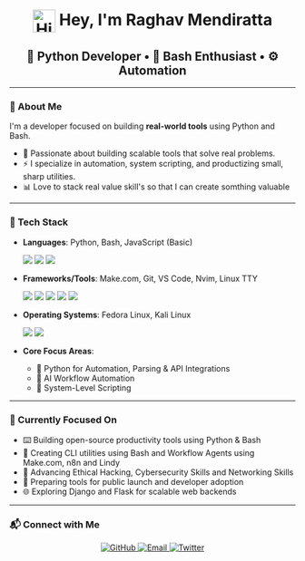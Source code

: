 <h1 align="center">
  <img src="https://camo.githubusercontent.com/d552948e7884c41fde2d32b9221d79f0df2076c7d824aaab954ca93f53d95884/68747470733a2f2f6d656469612e67697068792e636f6d2f6d656469612f6876524a434c467a6361737252346961377a2f67697068792e676966" alt="Hi!" width="40" style="vertical-align: middle;"> 
  Hey, I'm Raghav Mendiratta
</h1>
<h2 align="center">🐍 Python Developer • 📃 Bash Enthusiast • ⚙️ Automation</h2>
</p>

---

### 🧠 About Me

I'm a developer focused on building **real-world tools** using Python and Bash. 
- 🧠 Passionate about building scalable tools that solve real problems.
- ⚡ I specialize in automation, system scripting, and productizing small, sharp utilities.
- 📊 Love to stack real value skill's so that I can create somthing valuable

---

### 🧰 Tech Stack

- **Languages**: Python, Bash, JavaScript (Basic)
  <p>
   <img src="https://img.shields.io/badge/Python-3776AB?style=for-the-badge&logo=python&logoColor=white"/> 
   <img src="https://img.shields.io/badge/Bash-121011?style=for-the-badge&logo=gnubash&logoColor=white"/> 
   <img src="https://img.shields.io/badge/JavaScript-F7DF1E?style=for-the-badge&logo=javascript&logoColor=black"/> 
  </p>
 
- **Frameworks/Tools**: Make.com, Git, VS Code, Nvim, Linux TTY
  <p>
   <img src="https://img.shields.io/badge/Make.com-000000?style=for-the-badge&logo=make&logoColor=white"/> 
   <img src="https://img.shields.io/badge/Git-F05032?style=for-the-badge&logo=git&logoColor=white"/> 
   <img src="https://img.shields.io/badge/VS Code-007ACC?style=for-the-badge&logo=visualstudiocode&logoColor=white"/> 
   <img src="https://img.shields.io/badge/Neovim-57A143?style=for-the-badge&logo=neovim&logoColor=white"/> 
   <img src="https://img.shields.io/badge/TTY-000000?style=for-the-badge&logo=linux&logoColor=white"/> 
  </p>
  
- **Operating Systems**: Fedora Linux, Kali Linux
  <p>
   <img src="https://img.shields.io/badge/Fedora-51A2DA?style=for-the-badge&logo=fedora&logoColor=white"/>
   <img src="https://img.shields.io/badge/Kali Linux-557C94?style=for-the-badge&logo=kalilinux&logoColor=white"/>
  </p>
  
- **Core Focus Areas**:
  - 🧩 Python for Automation, Parsing & API Integrations  
  - 🤖 AI Workflow Automation
  - 🔐 System-Level Scripting
    
---

### 🎯 Currently Focused On

- ⌨️ Building open-source productivity tools using Python & Bash  
- 🔧 Creating CLI utilities using Bash and Workflow Agents using Make.com, n8n and Lindy  
- 🔐 Advancing Ethical Hacking, Cybersecurity Skills and Networking Skills  
- 🚀 Preparing tools for public launch and developer adoption
- 🌐 Exploring Django and Flask for scalable web backends
  
---

### 📬 Connect with Me

<p align="center"> <a href="https://github.com/raghav-mendiratta" target="_blank"> <img src="https://img.shields.io/badge/GitHub-100000?style=for-the-badge&logo=github&logoColor=white" alt="GitHub"/> </a> <a href="mailto:raghav.mendiratta101@gmail.com" target="_blank"> <img src="https://img.shields.io/badge/Email-D14836?style=for-the-badge&logo=gmail&logoColor=white" alt="Email"/> </a> <a href="https://twitter.com/raghav__tweets" target="_blank"> <img src="https://img.shields.io/badge/Twitter-1DA1F2?style=for-the-badge&logo=twitter&logoColor=white" alt="Twitter"/> </a> </p>
